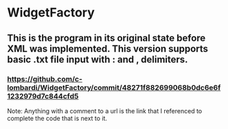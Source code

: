 # WidgetFactory


## This is the program in its original state before XML was implemented. This version supports basic .txt file input with : and , delimiters.

### https://github.com/c-lombardi/WidgetFactory/commit/48271f882699068b0dc6e6f1232979d7c844cfd5


Note: Anything with a comment to a url is the link that I referenced to complete the code that is next to it.

